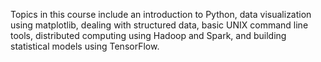 Topics in this course include an introduction to Python, data visualization using matplotlib, dealing with structured data, basic UNIX command line tools, distributed computing using Hadoop and Spark, and building statistical models using TensorFlow.
